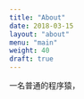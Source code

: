 ```yaml
---
title: "About"
date: 2018-03-15
layout: "about"
menu: "main"
weight: 40
draft: true
---
```


一名普通的程序猿，

